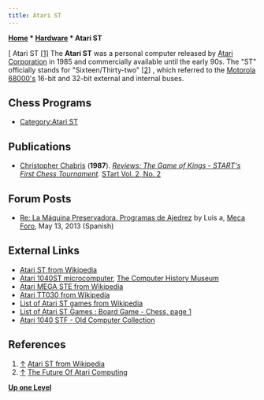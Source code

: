 ```yaml
---
title: Atari ST
---
```

**[Home](Home "Home") * [Hardware](Hardware "Hardware") * Atari ST**

\[ Atari ST <a id="cite-note-1" href="#cite-ref-1">[1]</a>
The **Atari ST** was a personal computer released by [Atari Corporation](https://en.wikipedia.org/wiki/Atari_Corporation) in 1985 and commercially available until the early 90s. The "ST" officially stands for "Sixteen/Thirty-two" <a id="cite-note-2" href="#cite-ref-2">[2]</a> , which referred to the [Motorola](index.php?title=Motorola&action=edit&redlink=1 "Motorola (page does not exist)") [68000's](68000 "68000") 16-bit and 32-bit external and internal buses.

## Chess Programs

- [Category:Atari ST](Category:Atari_ST "Category:Atari ST")

## Publications

- [Christopher Chabris](Christopher_Chabris "Christopher Chabris") (**1987**). *[Reviews: The Game of Kings - START's First Chess Tournament](http://www.atarimagazines.com/startv2n2/chess.html)*. [STart Vol. 2, No. 2](http://www.atarimagazines.com/index/?issue=startv2n2)

## Forum Posts

- [Re: La Máquina Preservadora. Programas de Ajedrez](http://www.foro.meca-web.es/viewtopic.php?f=9&t=72&start=10#p1631) by Luis a, [Meca Foro](Computer_Chess_Forums "Computer Chess Forums"), May 13, 2013 (Spanish)

## External Links

- [Atari ST from Wikipedia](https://en.wikipedia.org/wiki/Atari_ST)
- [Atari 1040ST microcomputer](http://www.computerhistory.org/collections/accession/102647005), [The Computer History Museum](The_Computer_History_Museum "The Computer History Museum")
- [Atari MEGA STE from Wikipedia](https://en.wikipedia.org/wiki/Atari_MEGA_STE)
- [Atari TT030 from Wikipedia](https://en.wikipedia.org/wiki/Atari_TT030)
- [List of Atari ST games from Wikipedia](https://en.wikipedia.org/wiki/List_of_Atari_ST_games)
- [List of Atari ST Games : Board Game - Chess, page 1](http://www.atarimania.com/screenshots_games_atari-st-p_total-page-step-genre-order_29-1-25-46-dumpD_S_G.html)
- [Atari 1040 STF - Old Computer Collection](http://www.spacious-mind.com/html/atari_1040_stf.html)

## References

1. <a id="cite-ref-1" href="#cite-note-1">↑</a> [Atari ST from Wikipedia](https://en.wikipedia.org/wiki/Atari_ST)
1. <a id="cite-ref-2" href="#cite-note-2">↑</a> [The Future Of Atari Computing](http://www.atarimagazines.com/startv4n5/the_future.html)

**[Up one Level](Hardware "Hardware")**

